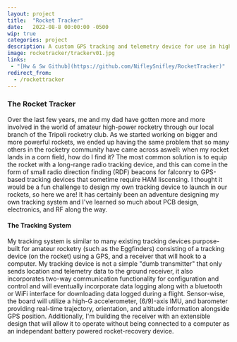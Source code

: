 ```yaml
---
layout: project
title:  "Rocket Tracker"
date:   2022-08-8 00:00:00 -0500
wip: true
categories: project
description: A custom GPS tracking and telemetry device for use in high powered amateur rocketry using an ESP32 module and LoRa radio.
image: rocketracker/trackerv01.jpg
links:
 - "[Hw & Sw Github](https://github.com/NifleySnifley/RocketTracker)"
redirect_from:
  - /rockettracker
---
```


### The Rocket Tracker

Over the last few years, me and my dad have gotten more and more involved in the world of amateur high-power rocketry through our local branch of the Tripoli rocketry club. As we started working on bigger and more powerful rockets, we ended up having the same problem that so many others in the rocketry community have came across aswell: when my rocket lands in a corn field, how do I find it? The most common solution is to equip the rocket with a long-range radio tracking device, and this can come in the form of small radio direction finding (RDF) beacons for falconry to GPS-based tracking devices that sometime require HAM liscensing. I thought it would be a fun challenge to design my own tracking device to launch in our rockets, so here we are! It has certainly been an adventure designing my own tracking system and I've learned so much about PCB design, electronics, and RF along the way.

#### The Tracking System

My tracking system is similar to many existing tracking devices purpose-built for amateur rocketry (such as the Eggfinders) consisting of a tracking device (on the rocket) using a GPS, and a receiver that will hook to a computer. My tracking device is not a simple "dumb transmitter" that only sends location and telemetry data to the ground receiver, it also incorporates two-way communication functionality for configuration and control and will eventually incorporate data logging along with a bluetooth or WiFi interface for downloading data logged during a flight. Sensor-wise, the board will utilize a high-G accelerometer, (6/9)-axis IMU, and barometer providing real-time trajectory, orientation, and altitude information alongside GPS position. Additionally, I'm building the receiver with an extensible design that will allow it to operate without being connected to a computer as an independant battery powered rocket-recovery device.
